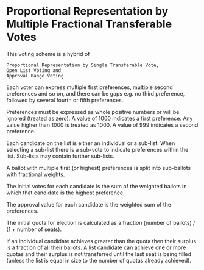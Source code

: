 # Proportional Representation by Multiple Fractional Transferable Votes

This voting scheme is a hybrid of

    Proportional Representation by Single Transferable Vote,
    Open List Voting and
    Approval Range Voting.


Each voter can express multiple first preferences, multiple second preferences and so on, and there can be gaps e.g. no third preference, followed by several fourth or fifth preferences.

Preferences must be expressed as whole positive numbers or will be ignored (treated as zero). A value of 1000 indicates a first preference. Any value higher than 1000 is treated as 1000. A value of 999 indicates a second preference. 

Each candidate on the list is either an individual or a sub-list. When selecting a sub-list there is a sub-vote to indicate preferences within the list. Sub-lists may contain further sub-lists. 

A ballot with multiple first (or highest) preferences is split into sub-ballots with fractional weights.

The initial votes for each candidate is the sum of the weighted ballots in which that candidate is the highest preference.

The approval value for each candidate is the weighted sum of the preferences.

The initial quota for election is calculated as a fraction (number of ballots) / (1 + number of seats).

If an individual candidate achieves greater than the quota then their surplus is a fraction of all their ballots. A list candidate can achieve one or more quotas and their surplus is not transferred until the last seat is being filled (unless the list is equal in size to the number of quotas already achieved). 
